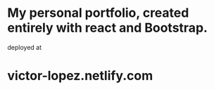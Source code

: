# My personal portfolio, created entirely with react and Bootstrap. 

deployed at
# victor-lopez.netlify.com
